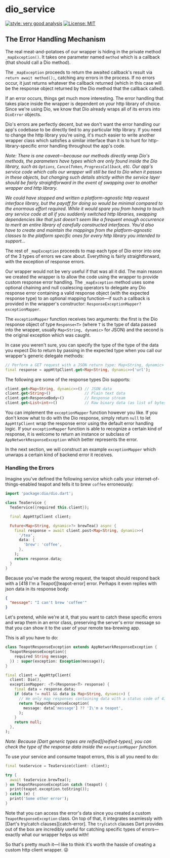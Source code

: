 # dio_service

[![style: very good analysis][very_good_analysis_badge]][very_good_analysis_link]
[![License: MIT][license_badge]][license_link]

<!-- FIXME(Prn-Ice): Adapt readme from https://github.com/definitelyokay/app_http_client -->

## The Error Handling Mechanism

The real meat-and-potatoes of our wrapper is hiding in the private method `_mapException()`. It takes one parameter named `method` which is a callback (that should call a Dio method).

The `_mapException` proceeds to return the awaited callback's result via `return await method();`, catching any errors in the process. If no errors occur, it just returns whatever the callback returned (which in this case will be the response object returned by the Dio method that the callback called).

If an error occurs, things get much more interesting. The error handling that takes place inside the wrapper is dependent on your http library of choice. Since we're using Dio, we know that Dio already wraps all of its errors into `DioError` objects.

Dio's errors are perfectly decent, but we don't want the error handling our app's codebase to be directly tied to any particular http library. If you need to change the http library you're using, it's much easier to write another wrapper class which satisfies a similar interface than it is to hunt for http-library-specific error handling throughout the app's code.

_Note: There is one caveat—because our methods directly wrap Dio's methods, the parameters have types which are only found inside the Dio library, such as `Options`, `CancelToken`, `ProgressCallback`, etc. Our app's service code which calls our wrapper will still be tied to Dio when it passes in these objects, but changing such details strictly within the service layer should be fairly straightforward in the event of swapping over to another wrapper and http library._

_We could have stopped and written a platform-agnostic http request interface library, but the payoff for doing so would be minimal compared to the enormous effort required. While it would spare you from having to touch any service code at all if you suddenly switched http libraries, swapping dependencies like that just doesn't seem like a frequent enough occurrence to merit an entire library of carefully constructed interfaces. You'd also have to create and maintain the mappings from the platform-agnostic classes to the platform specific ones for every http library you intended to support..._

The rest of `_mapException` proceeds to map each type of Dio error into one of the 3 types of errors we care about. Everything is fairly straightforward, with the exception of response errors.

Our wrapper would not be very useful if that was all it did. The main reason we created the wrapper is to allow the code using the wrapper to provide custom response error handling. The `_mapException` method uses some optional chaining and null coalescing operators to delegate any Dio response error containing a valid response object (with the expected response type) to an optional mapping function—if such a callback is provided in the wrapper's constructor: `ResponseExceptionMapper? exceptionMapper`.

The `exceptionMapper` function receives two arguments: the first is the Dio response object of type `Response<T>` (where `T` is the type of data passed into the wrapper, usually `Map<String, dynamic>` for JSON) and the second is the original exception which was caught.

In case you weren't sure, you can specify the type of the type of the data you expect Dio to return by passing in the expected type when you call our wrapper's generic delegate methods:

```dart
// Perform a GET request with a JSON return type: Map<String, dynamic>
final response = appHttpClient.get<Map<String, dynamic>>('url');
```

The following are some of the response types Dio supports:

```dart
client.get<Map<String, dynamic>>() // JSON data
client.get<String>()               // Plain text data
client.get<ResponseBody>()         // Response stream
client.get<List<int>>()            // Raw binary data (as list of bytes)
```

You can implement the `exceptionMapper` function however you like. If you don't know what to do with the Dio response, simply return `null` to let `AppHttpClient` wrap the response error using the default error handling logic. If your `exceptionMapper` function is able to recognize a certain kind of response, it is welcome to return an instance or subclass of `AppNetworkResponseException` which better represents the error.

In the next section, we will construct an example `exceptionMapper` which unwraps a certain kind of backend error it receives.

### Handling the Errors

Imagine you've defined the following service which calls your internet-of-things-enabled teapot and tells it to brew `coffee` erroneously:

```dart
import 'package:dio/dio.dart';

class TeaService {
  TeaService({required this.client});

  final AppHttpClient client;

  Future<Map<String, dynamic>?> brewTea() async {
    final response = await client.post<Map<String, dynamic>>(
      '/tea',
      data: {
        'brew': 'coffee',
      },
    );
    return response.data;
  }
}
```

Because you've made the wrong request, the teapot should respond back with a [418 I'm a Teapot][teapot-error] error. Perhaps it even replies with json data in its response body:

```json
{
  "message": "I can't brew 'coffee'"
}
```

Let's pretend, while we're at it, that you want to catch these specific errors and wrap them in an error class, preserving the server's error message so that you can show it to the user of your remote tea-brewing app.

This is all you have to do:

```dart
class TeapotResponseException extends AppNetworkResponseException {
  TeapotResponseException({
    required String message,
  }) : super(exception: Exception(message));
}

final client = AppHttpClient(
  client: Dio(),
  exceptionMapper: <T>(Response<T> response) {
    final data = response.data;
    if (data != null && data is Map<String, dynamic>) {
      // We only map responses containing data with a status code of 418:
      return TeapotResponseException(
        message: data['message'] ?? 'I\'m a teapot',
      );
    }
    return null;
  },
);
```

_Note: Because [Dart generic types are reified][reified-types], you can check the type of the response data inside the `exceptionMapper` function._

To use your service and consume teapot errors, this is all you need to do:

```dart
final teaService = TeaService(client: client);

try {
  await teaService.brewTea();
} on TeapotResponseException catch (teapot) {
  print(teapot.exception.toString());
} catch (e) {
  print('Some other error');
}
```

Note that you can access the error's data since you created a custom `TeapotResponseException` class. On top of that, it integrates seamlessly with [Dart's try/catch clauses][catch-error]. The `try`/`catch` clauses Dart provides out of the box are incredibly useful for catching specific types of errors—exactly what our wrapper helps us with!

So that's pretty much it—I like to think it's worth the hassle of creating a custom http client wrapper. 😜

[license_badge]: https://img.shields.io/badge/license-MIT-blue.svg
[license_link]: https://opensource.org/licenses/MIT
[very_good_analysis_badge]: https://img.shields.io/badge/style-very_good_analysis-B22C89.svg
[very_good_analysis_link]: https://pub.dev/packages/very_good_analysis
